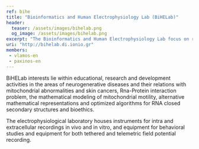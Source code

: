 ```yaml
---
ref: bihe
title: "Bioinformatics and Human Electrophysiology Lab (BiHELab)"
header:
  teaser: /assets/images/bihelab.png
  og_image: /assets/images/bihelab.png
excerpt: "The Bioinformatics and Human Electrophysiology Lab focus on recent advances in geriatrics and neurodegeneration, ranging from basic science to clinical and pharmaceutical developments. BiHELab’s goal is to help bridge the translational gap from data to models and from models to drug discovery and personalized therapy by fostering collaborations and developing original quantitative approaches to biological and clinical problems."
uri: "http://bihelab.di.ionio.gr"
members:
 - vlamos-en
 - paxinos-en
---
```


BiHELab interests lie within educational, research and development activities in the areas of neurogenerative diseases and their relations with mitochondrial abnormalities and skin cancers, Rna-Protein interaction problem, the mathematical modeling of mitochondrial motility, alternative mathematical representations and optimized algorithms for RNA closed secondary structures and bioethics.

The electrophysiological laboratory houses instruments for intra and extracellular recordings in vivo and in vitro, and equipment for behavioral studies and equipment for both tethered and telemetric field potential recording.
